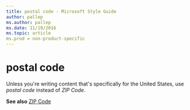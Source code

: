 ```yaml
---
title: postal code - Microsoft Style Guide
author: pallep
ms.author: pallep
ms.date: 11/19/2016
ms.topic: article
ms.prod = non-product-specific
---
```


# postal code

Unless you're writing content that's specifically for the United States, use *postal code* instead of *ZIP Code*.

**See also** [ZIP Code](/style-guide/a-z-word-list-term-collections/z/zip-code)
